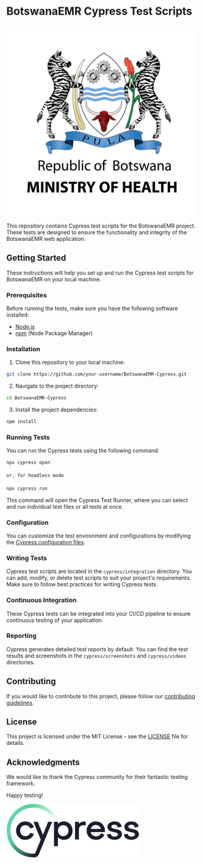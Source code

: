 # BotswanaEMR Cypress Test Scripts

![BotswanaEMR Logo](/Assets/bitri.png)

This repository contains Cypress test scripts for the BotswanaEMR project. These tests are designed to ensure the functionality and integrity of the BotswanaEMR web application.

## Getting Started

These instructions will help you set up and run the Cypress test scripts for BotswanaEMR on your local machine.

### Prerequisites

Before running the tests, make sure you have the following software installed:

- [Node.js](https://nodejs.org/)
- [npm](https://www.npmjs.com/) (Node Package Manager)

### Installation

1. Clone this repository to your local machine:

```bash
git clone https://github.com/your-username/BotswanaEMR-Cypress.git
```

2. Navigate to the project directory:

```bash
cd BotswanaEMR-Cypress
```

3. Install the project dependencies:

```bash
npm install
```

### Running Tests

You can run the Cypress tests using the following command:

```bash
npx cypress open

or, for headless mode 

npx cypress run     
```

This command will open the Cypress Test Runner, where you can select and run individual test files or all tests at once.

### Configuration

You can customize the test environment and configurations by modifying the [Cypress configuration files](https://docs.cypress.io/guides/references/configuration).

### Writing Tests

Cypress test scripts are located in the `cypress/integration` directory. You can add, modify, or delete test scripts to suit your project's requirements. Make sure to follow best practices for writing Cypress tests.

### Continuous Integration

These Cypress tests can be integrated into your CI/CD pipeline to ensure continuous testing of your application.

### Reporting

Cypress generates detailed test reports by default. You can find the test results and screenshots in the `cypress/screenshots` and `cypress/videos` directories.

## Contributing

If you would like to contribute to this project, please follow our [contributing guidelines](CONTRIBUTING.md).

## License

This project is licensed under the MIT License - see the [LICENSE](LICENSE) file for details.

## Acknowledgments

We would like to thank the Cypress community for their fantastic testing framework.

Happy testing!

![Cypress Logo](/Assets/cypress.png)

